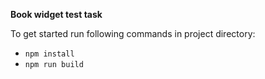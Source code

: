 
**Book widget test task**

To get started run following commands in project directory:
- `npm install`
- `npm run build`
